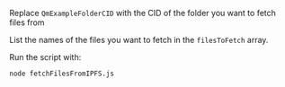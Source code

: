 Replace `QmExampleFolderCID` with the CID of the folder you want to fetch files from 

List the names of the files you want to fetch in the `filesToFetch` array. 

Run the script with:

`node fetchFilesFromIPFS.js`

